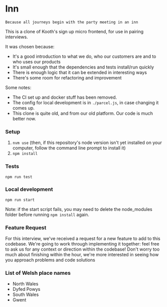 # Inn

```
Because all journeys begin with the party meeting in an inn
```

This is a clone of Kooth's sign up micro frontend, for use in pairing interviews.

It was chosen because:

- It's a good introduction to what we do, who our customers are and to who uses our products
- It's small enough that the dependencies and tests install/run quickly
- There is enough logic that it can be extended in interesting ways
- There's some room for refactoring and improvement

Some notes:

- The CI set up and docker stuff has been removed.
- The config for local development is in `./parcel.js`, in case changing it comes up.
- This clone is quite old, and from our old platform. Our code is much better now.

### Setup

1. `nvm use` (then, if this repository's node version isn't yet installed on your computer, follow the command line prompt to install it)
2. `npm install`

### Tests

`npm run test`

### Local development

`npm run start`

Note: if the start script fails, you may need to delete the node_modules folder before running `npm install` again.

### Feature Request

For this interview, we've received a request for a new feature to add to this codebase.
We're going to work through implementing it together: feel free to ask us for any context or direction within the codebase!
Don't worry too much about finishing within the hour, we're more interested in seeing how you approach problems and code solutions

### List of Welsh place names

- North Wales
- Dyfed Powys
- South Wales
- Gwent
